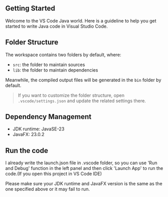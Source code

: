 ## Getting Started

Welcome to the VS Code Java world. Here is a guideline to help you get started to write Java code in Visual Studio Code.

## Folder Structure

The workspace contains two folders by default, where:

- `src`: the folder to maintain sources
- `lib`: the folder to maintain dependencies

Meanwhile, the compiled output files will be generated in the `bin` folder by default.

> If you want to customize the folder structure, open `.vscode/settings.json` and update the related settings there.

## Dependency Management

- JDK runtime: JavaSE-23
- JavaFX: 23.0.2

## Run the code

I already write the launch.json file in .vscode folder, so you can use 'Run and Debug' function in the left panel and then click 'Launch App' to run the code.(If you open this project in VS Code IDE)

Please make sure your JDK runtime and JavaFX version is the same as the one specified above or it may fail to run.
